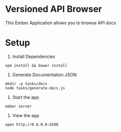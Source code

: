 # Versioned API Browser
This Ember Application allows you to browse API docs

# Setup

1. Install Dependencies

  ```shell
  npm install && bower install
  ```

1. Generate Documentation JSON

  ```shell
  mkdir -p tasks/docs
  node tasks/generate-docs.js
  ```

1. Start the app

  ```shell
  ember server
  ```

1. View the app
  
  ```shell
  open http://0.0.0.0:4200
  ```

